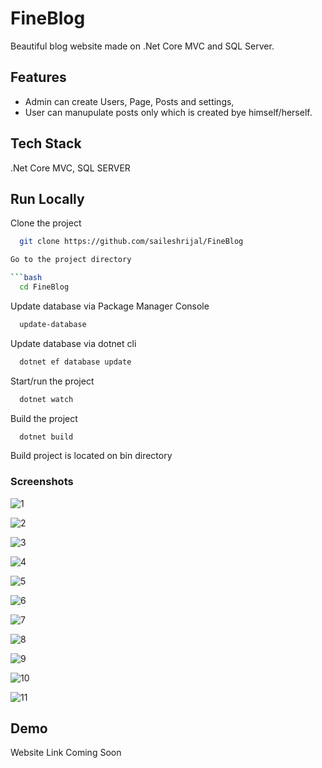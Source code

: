 # FineBlog

Beautiful blog website made on .Net Core MVC and SQL Server.
## Features

- Admin can create Users, Page, Posts and settings,
- User can manupulate posts only which is created bye himself/herself.

## Tech Stack

.Net Core MVC, SQL SERVER

## Run Locally

Clone the project

```bash
  git clone https://github.com/saileshrijal/FineBlog

Go to the project directory

```bash
  cd FineBlog
```

Update database via Package Manager Console

```bash
  update-database
```
Update database via dotnet cli

```bash
  dotnet ef database update
```

Start/run the project

```bash
  dotnet watch
```

Build the project

```bash
  dotnet build
```
Build project is located on bin directory
### Screenshots
![1](https://user-images.githubusercontent.com/88402075/236395631-a003ec74-1a94-4021-aec8-c98d2501bf0f.png)

![2](https://user-images.githubusercontent.com/88402075/236395634-db4b00eb-2a4e-4f1c-8f32-5835f88df1c0.png)

![3](https://user-images.githubusercontent.com/88402075/236395638-25e545e4-3087-464d-85b8-33e46666893b.png)

![4](https://user-images.githubusercontent.com/88402075/236395641-99430d9b-056e-4730-8100-efe7c1b01178.png)

![5](https://user-images.githubusercontent.com/88402075/236395646-052a319f-eda2-42b7-9b12-28f91ffe6eac.png)

![6](https://user-images.githubusercontent.com/88402075/236395649-72afaa1d-a9a3-4e0c-81f3-ede2aa054177.png)

![7](https://user-images.githubusercontent.com/88402075/236395652-7b0b472d-e97f-4454-8d74-031a8749dfd6.png)

![8](https://user-images.githubusercontent.com/88402075/236395656-671b9f91-7bdf-405d-b2a1-47558efc0280.png)

![9](https://user-images.githubusercontent.com/88402075/236395659-ff034c12-e283-4be9-b508-dd80b134712f.png)

![10](https://user-images.githubusercontent.com/88402075/236395661-8ec259d4-f9b8-41bb-b499-efd118549578.png)

![11](https://user-images.githubusercontent.com/88402075/236395614-cc65a5b7-ef07-4b4b-9224-92b1fb39e417.png)

## Demo

Website Link Coming Soon
